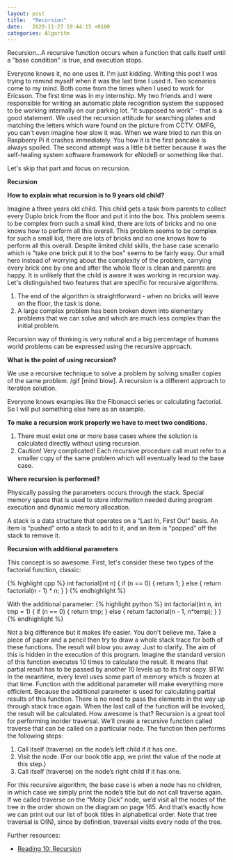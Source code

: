 ```yaml
---
layout: post
title:  "Recursion"
date:   2020-11-27 19:44:15 +0100
categories: Algoritm
---
```


Recursion...A recursive function occurs when a function that calls itself until a "base condition" is true, and execution stops.


Everyone knows it, no one uses it. I'm just kidding. Writing this post I was trying to remind myself when it was the last time I used it.
Two scenarios come to my mind. Both come from the times when I used to work for Ericsson. The first time was in my internship. My two friends and I were responsible for writing an automatic plate recognition system the supposed to be working internally on our parking lot. "It supposed to work" - that is a good statement. We used the recursion attitude for searching plates and matching the letters which ware found on the picture from CCTV. OMFG, you can't even imagine how slow it was. When we ware tried to run this on Raspberry Pi it crashes immediately. You how it is the first pancake is always spoiled. The second attempt was a little bit better because it was the self-healing system software framework for eNodeB or something like that.

Let's skip that part and focus on recursion.

**Recursion**

**How to explain what recursion is to 9 years old child?**

Imagine a three years old child. This child gets a task from parents to collect every Duplo brick from the floor and put it into the box. This problem seems to be complex from such a small kind, there are lots of bricks and no one knows how to perform all this overall. This problem seems to be complex for such a small kid, there are lots of bricks and no one knows how to perform all this overall. Despite limited child skills, the base case scenario which is "take one brick put it to the box" seems to be fairly easy. Our small hero instead of worrying about the complexity of the problem, carrying every brick one by one and after the whole floor is clean and parents are happy. It is unlikely that the child is aware it was working in recursion way. Let's distinguished two features that are specific for recursive algorithms.

1. The end of the algorithm is straightforward - when no bricks will leave on the floor, the task is done.
2. A large complex problem has been broken down into elementary problems that we can solve and which are much less complex than the initial problem.

Recursion way of thinking is very natural and a big percentage of humans world problems can be expressed using the recursive approach.

**What is the point of using recursion?**

We use a recursive technique to solve a problem by solving smaller copies of the same problem. /gif [mind blow]. A recursion is a different approach to iteration solution.

Everyone knows examples like the Fibonacci series or calculating factorial. So I will put something else here as an example.

**To make a recursion work properly we have to meet two conditions.**

1. There must exist one or more base cases where the solution is calculated directly without using recursion.
2. Caution! Very complicated! Each recursive procedure call must refer to a smaller copy of the same problem which will eventually lead to the base case.

**Where recursion is performed?**

Physically passing the parameters occurs through the stack. Special memory space that is used to store information needed during program execution and dynamic memory allocation.

A stack is a data structure that operates on a “Last In, First Out” basis. An item is “pushed” onto a stack to add to it, and an item is “popped” off the stack to remove it.

**Recursion with additional parameters**

This concept is so awesome. First, let's consider these two types of the factorial function, classic:

{% highlight cpp %}
int factorial(int n)
{
	if (n == 0) {
	    return 1;
	}
	else {
	    return factorial(n - 1) * n;
	}
}
{% endhighlight %}

With the additional parameter:
{% highlight python %}
int factorial(int n, int tmp = 1)
{
	if (n == 0) {
	    return tmp;
	}
	else {
	    return factorial(n - 1, n*temp);
	}
}
{% endhighlight %}

Not a big difference but it makes life easier. You don't believe me. Take a piece of paper and a pencil then try to draw a whole stack trace for both of these functions. The result will blow you away. Just to clarify. The aim of this is hidden in the execution of this program. Imagine the standard version of this function executes 10 times to calculate the result. It means that partial result has to be passed by another 10 levels up to its first copy. BTW: In the meantime, every level uses some part of memory which is frozen at that time. Function with the additional parameter will make everything more efficient. Because the additional parameter is used for calculating partial results of this function. There is no need to pass the elements in the way up through stack trace again. When the last call of the function will be invoked, the result will be calculated. How awesome is that?
Recursion is a great tool for performing inorder traversal. We’ll create a recursive function called traverse that can be called on a particular node. The function then performs the following steps:

1. Call itself (traverse) on the node’s left child if it has one.
2. Visit the node. (For our book title app, we print the value of the node at this step.)
3. Call itself (traverse) on the node’s right child if it has one.

For this recursive algorithm, the base case is when a node has no children, in which case we simply print the node’s title but do not call traverse again. If we called traverse on the “Moby Dick” node, we’d visit all the nodes of the tree in the order shown on the diagram on page 165. And that’s exactly how we can print out our list of book titles in alphabetical order. Note that tree traversal is O(N), since by definition, traversal visits every node of the tree.

Further resources:
- [Reading 10: Recursion](http://web.mit.edu/6.005/www/fa15/classes/10-recursion/)
